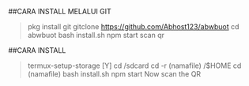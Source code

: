 ##CARA INSTALL MELALUI GIT

> pkg install git
> gitclone https://github.com/Abhost123/abwbuot
> cd abwbuot
> bash install.sh
> npm start
> scan qr

##CARA INSTALL

> termux-setup-storage [Y]
> cd /sdcard
> cd -r (namafile) /$HOME
> cd (namafile)
> bash install.sh 
> npm start
> Now scan the QR
